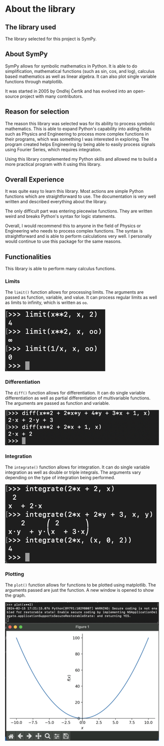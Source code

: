 # About the library
## The library used
The library selected for this project is SymPy.
## About SymPy
SymPy allows for symbolic mathematics in Python. It is able to do simplification, mathematical functions (such as sin, cos, and log), calculus based mathematics as well as linear algebra. It can also plot single variable functions through matplotlib.

It was started in 2005 by Ondřej Čertík and has evolved into an open-source project with many contributors.

## Reason for selection
The reason this library was selected was for its ability to process symbolic mathematics. This is able to expand Python's capability into aiding fields such as Physics and Engineering to process more complex functions in their programs, which was something I was interested in exploring. The program created helps Engineering by being able to easily process signals using Fourier Series, which requires integration.

Using this library complemented my Python skills and allowed me to build a more practical program with it using this library.

## Overall Experience
It was quite easy to learn this library. Most actions are simple Python functions which are straightforward to use. The documentation is very well written and described everything about the library.

The only difficult part was entering piecewise functions. They are written weird and breaks Python's syntax for logic statements.

Overall, I would recommend this to anyone in the field of Physics or Engineering who needs to process complex functions. The syntax is straightforward and is able to perform calculations very well. I personally would continue to use this package for the same reasons.

## Functionalities
This library is able to perform many calculus functions.

### Limits
The `limit()` function allows for processing limits. The arguments are passed as function, variable, and value. It can process regular limits as well as limits to infinity, which is written as `oo`.

![Example of limits](images/image-7.png)

### Differentiation
The `diff()` function allows for differentiation. It can do single variable differentiation as well as partial differentiation of multivariable functions. The arguments are passed as function and variable.

![Example of differentiation](images/image-8.png)

### Integration
The `integrate()` function allows for integration. It can do single variable integration as well as double or triple integrals. The arguments vary depending on the type of integration being performed.

![Example of integration](images/image-9.png)

### Plotting
The `plot()` function allows for functions to be plotted using matplotlib. The arguments passed are just the function. A new window is opened to show the graph.

![Example of plotting](images/image-10.png)